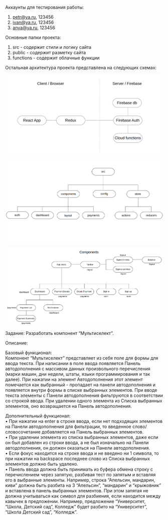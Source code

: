 Аккаунты для тестирования работы:

1. petr@ya.ru, 123456
2. ivan@ya.ru, 123456
3. anya@ya.ru, 123456

Основные папки проекта:

1. src       - содержит стили и логику сайта
2. public    - содержит разметку сайта
3. functions - содержит облачные функции 

Остальная архитектура проекта представлена на следующих схемах: 

![Alt text](application.png?raw=true "Title")

![Alt text](src.png?raw=true "Title")
<br/><br/>
![Alt text](components.png?raw=true "Title")

Задание:
Разработать компонент “Мультиселект”. 

Описание:

Базовый функционал:  
Компонент “Мультиселект” представляет из себя поле для формы для ввода текста.
При написании в поле ввода появляется Панель автодополнения с массивом данных произвольного перечисления (марки машин, дни недели, штаты, языки программирования и так далее). При нажатии на элемент Автодополнения этот элемент помечается как выбранный - пропадает на панели автодополнения и появляется внутри формы в списке выбранных элементов. При вводе текста элементы с Панели автодополнения фильтруются в соответствии со строкой ввода. При удалении одного элемента из Списка выбранных элементов, оно возвращается на Панель автодополнения. 

Дополнительный функционал:  
    • При нажатии на enter в строке ввода, если нет подходящих элементов на Панели автодополнения для фильтрации, то введенное слово/словосочетание добавляется на Панель выбранных элементов.   
    • При удалении элемента из списка выбранных элементов, даже если он был добавлен из строки ввода, а не был изначально на Панели автодополнения, он должен оказаться на Панели автодополнения.  
    • Если фокус находится на строке ввода и не введено ни 1 символа, то при нажатии на backspace последнее слово из Списка выбранных элементов должно быть удалено.   
    • Панель ввода должна быть принимать из буфера обмена строку с перечислением через запятую, разбивая тест по запятым и вставляя его в выбранные элементы. Например, строка “Апельсин, мандарин, киви” должна быть разбита на 3 “Апельсин”, “мандарин” и “крыжовник” и вставлена в панель выбранных элементов. При этом запятая не должна учитываться как символ для разбиения, если находится между кавычек в предложении. Например, предложение “Университет, “Школа, Детский сад”, Колледж” будет разбито на “Университет”, “Школа Детский сад”, “Колледж”.

